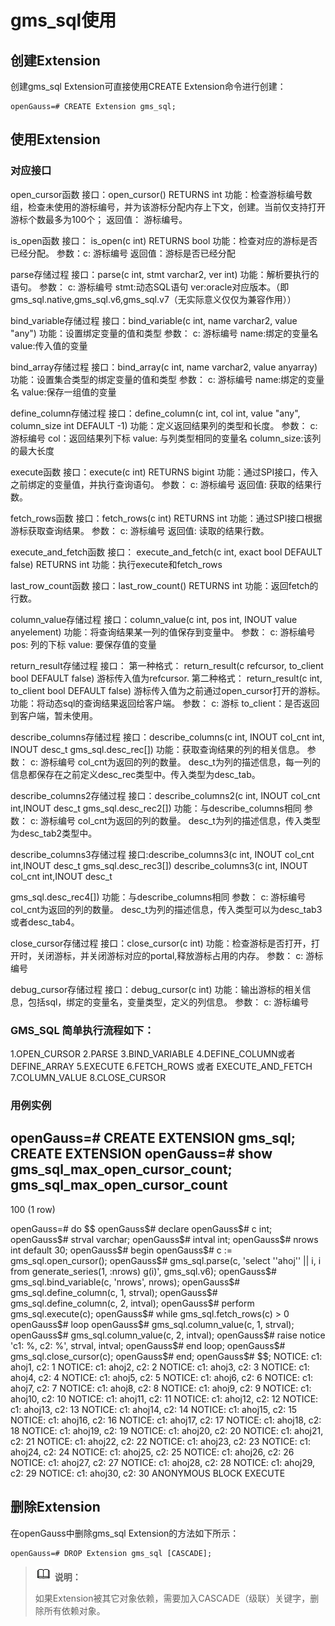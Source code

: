 # gms_sql使用

## 创建Extension<a name="section21088306113"></a>

创建gms_sql Extension可直接使用CREATE Extension命令进行创建：

```
openGauss=# CREATE Extension gms_sql;
```

## 使用Extension<a name="section107391050141118"></a>

### 对应接口

open_cursor函数
接口：open_cursor() RETURNS int
功能：检查游标编号数组，检查未使用的游标编号，并为该游标分配内存上下文，创建。当前仅支持打开游标个数最多为100个；
返回值：
游标编号。

is_open函数
接口：
is_open(c int) RETURNS bool
功能：检查对应的游标是否已经分配。
参数：c: 游标编号
返回值：游标是否已经分配

parse存储过程
接口：parse(c int, stmt varchar2, ver int) 
功能：解析要执行的语句。
参数：
c: 游标编号
stmt:动态SQL语句
ver:oracle对应版本。（即gms_sql.native,gms_sql.v6,gms_sql.v7（无实际意义仅仅为兼容作用））

bind_variable存储过程
接口：bind_variable(c int, name varchar2, value "any")
功能：设置绑定变量的值和类型
参数：
c: 游标编号
name:绑定的变量名
value:传入值的变量

bind_array存储过程
接口：bind_array(c int, name varchar2, value anyarray)
功能：设置集合类型的绑定变量的值和类型
参数：
c: 游标编号
name:绑定的变量名
value:保存一组值的变量

define_column存储过程
接口：define_column(c int, col int, value "any", column_size int DEFAULT -1) 
功能：定义返回结果列的类型和长度。
参数：
c: 游标编号
col：返回结果列下标
value: 与列类型相同的变量名
column_size:该列的最大长度

execute函数
接口：execute(c int) RETURNS bigint
功能：通过SPI接口，传入之前绑定的变量值，并执行查询语句。
参数：
c: 游标编号
返回值: 获取的结果行数。

fetch_rows函数
接口：fetch_rows(c int) RETURNS int
功能：通过SPI接口根据游标获取查询结果。
参数：
c: 游标编号
返回值: 读取的结果行数。

execute_and_fetch函数
接口：
execute_and_fetch(c int, exact bool DEFAULT false) RETURNS int
功能：执行execute和fetch_rows

last_row_count函数
接口：last_row_count() RETURNS int 
功能：返回fetch的行数。

column_value存储过程
接口：column_value(c int, pos int, INOUT value anyelement)
功能：将查询结果某一列的值保存到变量中。
参数：
c: 游标编号
pos: 列的下标
value: 要保存值的变量

return_result存储过程
接口：
第一种格式：
return_result(c refcursor, to_client bool DEFAULT false)
游标传入值为refcursor.
第二种格式：
return_result(c int, to_client bool DEFAULT false)
游标传入值为之前通过open_cursor打开的游标。
功能：将动态sql的查询结果返回给客户端。
参数：
c: 游标
to_client：是否返回到客户端，暂未使用。

describe_columns存储过程
接口：describe_columns(c int, INOUT col_cnt int, INOUT desc_t
 gms_sql.desc_rec[])
功能：获取查询结果的列的相关信息。
参数：
c: 游标编号
col_cnt为返回的列的数量。
desc_t为列的描述信息，每一列的信息都保存在之前定义desc_rec类型中。传入类型为desc_tab。
 
describe_columns2存储过程
接口：describe_columns2(c int, INOUT col_cnt int,INOUT desc_t 
gms_sql.desc_rec2[])
功能：与describe_columns相同
参数：
c: 游标编号
col_cnt为返回的列的数量。
desc_t为列的描述信息，传入类型为desc_tab2类型中。

describe_columns3存储过程
接口:describe_columns3(c int, INOUT col_cnt int,INOUT desc_t 
gms_sql.desc_rec3[])
describe_columns3(c int, INOUT col_cnt int,INOUT desc_t 

gms_sql.desc_rec4[])
功能：与describe_columns相同
参数：
c: 游标编号
col_cnt为返回的列的数量。
desc_t为列的描述信息，传入类型可以为desc_tab3或者desc_tab4。

close_cursor存储过程
接口：close_cursor(c int)
功能：检查游标是否打开，打开时，关闭游标，并关闭游标对应的portal,释放游标占用的内存。
参数：
c: 游标编号

debug_cursor存储过程 
接口：debug_cursor(c int)
功能：输出游标的相关信息，包括sql，绑定的变量名，变量类型，定义的列信息。
参数：
c: 游标编号

### GMS_SQL 简单执行流程如下：

1.OPEN_CURSOR
2.PARSE
3.BIND_VARIABLE
4.DEFINE_COLUMN或者 DEFINE_ARRAY
5.EXECUTE
6.FETCH_ROWS 或者 EXECUTE_AND_FETCH
7.COLUMN_VALUE
8.CLOSE_CURSOR

### 用例实例

openGauss=# CREATE EXTENSION gms_sql;
CREATE EXTENSION
openGauss=# show gms_sql_max_open_cursor_count;
 gms_sql_max_open_cursor_count 
-------------------------------
 100
(1 row)

openGauss=# do $$
openGauss$# declare
openGauss$#   c int;
openGauss$#   strval varchar;
openGauss$#   intval int;
openGauss$#   nrows int default 30;
openGauss$# begin
openGauss$#   c := gms_sql.open_cursor();
openGauss$#   gms_sql.parse(c, 'select ''ahoj'' || i, i from generate_series(1, :nrows) g(i)', gms_sql.v6);
openGauss$#   gms_sql.bind_variable(c, 'nrows', nrows);
openGauss$#   gms_sql.define_column(c, 1, strval);
openGauss$#   gms_sql.define_column(c, 2, intval);
openGauss$#   perform gms_sql.execute(c);
openGauss$#   while gms_sql.fetch_rows(c) > 0
openGauss$#   loop
openGauss$#     gms_sql.column_value(c, 1, strval);
openGauss$#     gms_sql.column_value(c, 2, intval);
openGauss$#     raise notice 'c1: %, c2: %', strval, intval;
openGauss$#   end loop;
openGauss$#   gms_sql.close_cursor(c);
openGauss$# end;
openGauss$# $$;
NOTICE:  c1: ahoj1, c2: 1
NOTICE:  c1: ahoj2, c2: 2
NOTICE:  c1: ahoj3, c2: 3
NOTICE:  c1: ahoj4, c2: 4
NOTICE:  c1: ahoj5, c2: 5
NOTICE:  c1: ahoj6, c2: 6
NOTICE:  c1: ahoj7, c2: 7
NOTICE:  c1: ahoj8, c2: 8
NOTICE:  c1: ahoj9, c2: 9
NOTICE:  c1: ahoj10, c2: 10
NOTICE:  c1: ahoj11, c2: 11
NOTICE:  c1: ahoj12, c2: 12
NOTICE:  c1: ahoj13, c2: 13
NOTICE:  c1: ahoj14, c2: 14
NOTICE:  c1: ahoj15, c2: 15
NOTICE:  c1: ahoj16, c2: 16
NOTICE:  c1: ahoj17, c2: 17
NOTICE:  c1: ahoj18, c2: 18
NOTICE:  c1: ahoj19, c2: 19
NOTICE:  c1: ahoj20, c2: 20
NOTICE:  c1: ahoj21, c2: 21
NOTICE:  c1: ahoj22, c2: 22
NOTICE:  c1: ahoj23, c2: 23
NOTICE:  c1: ahoj24, c2: 24
NOTICE:  c1: ahoj25, c2: 25
NOTICE:  c1: ahoj26, c2: 26
NOTICE:  c1: ahoj27, c2: 27
NOTICE:  c1: ahoj28, c2: 28
NOTICE:  c1: ahoj29, c2: 29
NOTICE:  c1: ahoj30, c2: 30
ANONYMOUS BLOCK EXECUTE

## 删除Extension<a name="section1587441381220"></a>

在openGauss中删除gms_sql Extension的方法如下所示：

```
openGauss=# DROP Extension gms_sql [CASCADE];
```

>![](public_sys-resources/icon-note.png) **说明：** 
>
>如果Extension被其它对象依赖，需要加入CASCADE（级联）关键字，删除所有依赖对象。
